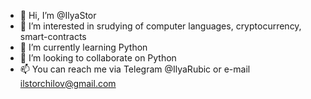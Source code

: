 - 👋 Hi, I’m @IlyaStor
- 👀 I’m interested in srudying of computer languages, cryptocurrency, smart-contracts
- 🌱 I’m currently learning Python
- 💞️ I’m looking to collaborate on Python
- 📫 You can reach me via Telegram @IlyaRubic or e-mail ilstorchilov@gmail.com

